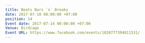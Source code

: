 ```yaml
---
title: Beats Bars `n` Breaks
date: 2017-07-10 08:00:00 +07:00
position: 14
Event date: 2017-07-14 00:00:00 +07:00
Venue: Birdcage
Event URL: https://www.facebook.com/events/1820777394811531/
---
```


